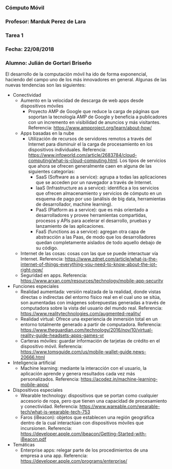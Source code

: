### Cómputo Móvil
### Profesor: Marduk Perez de Lara
### Tarea 1
### Fecha: 22/08/2018
### Alumno: Julián de Gortari Briseño

El desarrollo de la computación móvil ha ido de forma exponencial, haciendo del campo uno de los más innovadores en general. Algunas de las nuevas tendencias son las siguientes:

- Conectividad
  - Aumento en la velocidad de descarga de web apps desde dispositivos móviles
    - Proyecto AMP de Google que reduce la carga de páginas que soportan la tecnología AMP de Google y beneficia a publicadores con un incremento en visibilidad de anuncios y más visitantes. Referencia: https://www.ampproject.org/learn/about-how/
  - Apps basadas en la nube
    - Utilización de recursos de servidores remotos a través del Internet para disminuir el la carga de procesamiento en los dispositivos individuales. Referencia: https://www.infoworld.com/article/2683784/cloud-computing/what-is-cloud-computing.html. Los tipos de servicios que ahora se ofrecen generalmente caen en alguna de las siguientes categorías: 
      - SaaS (Software as a service): agrupa a todas las aplicaciones que se acceden por un navegador a través de Internet.
      - IaaS (Infrastructure as a service): identifica a los servicios que ofrecen almacenamiento y servicios de cómputo en un esquema de pago por uso (análisis de big data, herramientas de desarrollador, machine learning).
      - PaaS (Platform as a service): que es más orientado a desarrolladores y provee herramientas compartidas, procesos y APIs para acelerar el desarrollo, pruebas y lanzamiento de las aplicaciones.
      - FaaS (functions as a service): agregan otra capa de abstracción a las Paas, de modo que los desarrolladores quedan completamente aislados de todo aquello debajo de su código.
  - Internet de las cosas: cosas con las que se puede interactuar vía Internet. Referencia: https://www.zdnet.com/article/what-is-the-internet-of-things-everything-you-need-to-know-about-the-iot-right-now/
  - Seguridad en apps. Referencia: https://www.arxan.com/resources/technology/mobile-app-security
- Funciones especiales
  - Realidad aumentada: versión realzada de la realidad, donde vistas directas o indirectas del entorno físico real en el cual uno se sitúa, son aumentadas con imágenes sobrepuestas generadas a través de computadora sobre la vista del usuario del mundo real. Referencia: https://www.realitytechnologies.com/augmented-reality/
  - Realidad virtual: Ofrece una experiencia de inmersión total en un entorno totalmente generado a partir de computadora. Referencia: https://www.theguardian.com/technology/2016/nov/10/virtual-reality-guide-headsets-apps-games-vr
  - Carteras móviles: guardar información de tarjetas de crédito en el dispositivo móvil. Referencia: https://www.tomsguide.com/us/mobile-wallet-guide,news-20666.html
- Inteligencia artificial
  - Machine learning: mediante la interacción con el usuario, la aplicación aprende y genera resultados cada vez más personalizados. Referencia: https://acodez.in/machine-learning-mobile-apps/
- Dispositivos especiales
  - Wearable technology: dispositivos que se portan como cualquier accesorio de ropa, pero que tienen una capacidad de procesamiento y conectividad. Referencia: https://www.wareable.com/wearable-tech/what-is-wearable-tech-753
  - Faros (iBeacon): objetos que establecen una región geográfica dentro de la cual interactúan con dispositivos móviles que incursionen. Referencia: https://developer.apple.com/ibeacon/Getting-Started-with-iBeacon.pdf
- Temáticas
  - Enterprise apps: relegar parte de los procedimientos de una empresa a una app. Referencia: https://developer.apple.com/programs/enterprise/

